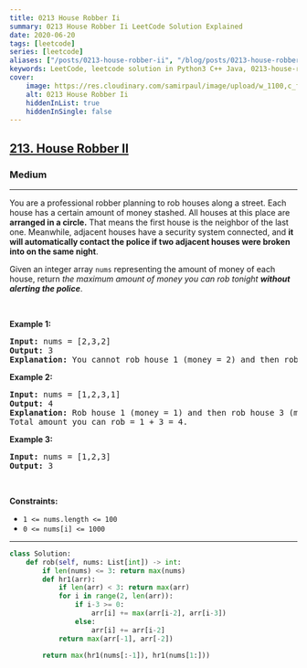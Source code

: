 ```yaml
---
title: 0213 House Robber Ii
summary: 0213 House Robber Ii LeetCode Solution Explained
date: 2020-06-20
tags: [leetcode]
series: [leetcode]
aliases: ["/posts/0213-house-robber-ii", "/blog/posts/0213-house-robber-ii", "/0213-house-robber-ii"]
keywords: LeetCode, leetcode solution in Python3 C++ Java, 0213-house-robber-ii solution
cover:
    image: https://res.cloudinary.com/samirpaul/image/upload/w_1100,c_fit,co_rgb:FFFFFF,l_text:Arial_70_bold:0213 House Robber Ii/problem-solving.webp
    alt: 0213 House Robber Ii
    hiddenInList: true
    hiddenInSingle: false
---
```



<h2><a href="https://leetcode.com/problems/house-robber-ii/">213. House Robber II</a></h2><h3>Medium</h3><hr><div><p>You are a professional robber planning to rob houses along a street. Each house has a certain amount of money stashed. All houses at this place are <strong>arranged in a circle.</strong> That means the first house is the neighbor of the last one. Meanwhile, adjacent houses have a security system connected, and&nbsp;<b>it will automatically contact the police if two adjacent houses were broken into on the same night</b>.</p>

<p>Given an integer array <code>nums</code> representing the amount of money of each house, return <em>the maximum amount of money you can rob tonight <strong>without alerting the police</strong></em>.</p>

<p>&nbsp;</p>
<p><strong class="example">Example 1:</strong></p>

<pre><strong>Input:</strong> nums = [2,3,2]
<strong>Output:</strong> 3
<strong>Explanation:</strong> You cannot rob house 1 (money = 2) and then rob house 3 (money = 2), because they are adjacent houses.
</pre>

<p><strong class="example">Example 2:</strong></p>

<pre><strong>Input:</strong> nums = [1,2,3,1]
<strong>Output:</strong> 4
<strong>Explanation:</strong> Rob house 1 (money = 1) and then rob house 3 (money = 3).
Total amount you can rob = 1 + 3 = 4.
</pre>

<p><strong class="example">Example 3:</strong></p>

<pre><strong>Input:</strong> nums = [1,2,3]
<strong>Output:</strong> 3
</pre>

<p>&nbsp;</p>
<p><strong>Constraints:</strong></p>

<ul>
	<li><code>1 &lt;= nums.length &lt;= 100</code></li>
	<li><code>0 &lt;= nums[i] &lt;= 1000</code></li>
</ul>
</div>

---




```python
class Solution:
    def rob(self, nums: List[int]) -> int:
        if len(nums) <= 3: return max(nums) 
        def hr1(arr):
            if len(arr) < 3: return max(arr)
            for i in range(2, len(arr)):
                if i-3 >= 0:
                    arr[i] += max(arr[i-2], arr[i-3])
                else:
                    arr[i] += arr[i-2]
            return max(arr[-1], arr[-2])
        
        return max(hr1(nums[:-1]), hr1(nums[1:]))
```
